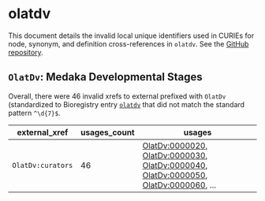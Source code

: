 # olatdv

This document details the invalid local unique identifiers used in CURIEs
for node, synonym, and definition cross-references in `olatdv`. See the [GitHub repository](https://github.com/obophenotype/developmental-stage-ontologies).


## `OlatDv`: Medaka Developmental Stages

Overall, there were 46 invalid
xrefs to external prefixed with `OlatDv` (standardized to Bioregistry
entry [`olatdv`]((https://bioregistry.io/olatdv)) that
did not match the standard pattern `^\d{7}$`.

| external_xref     |   usages_count | usages                                                                                                                                                                                                                                                                                           |
|-------------------|----------------|--------------------------------------------------------------------------------------------------------------------------------------------------------------------------------------------------------------------------------------------------------------------------------------------------|
| `OlatDv:curators` |             46 | [OlatDv:0000020](https://bioregistry.io/OlatDv:0000020), [OlatDv:0000030](https://bioregistry.io/OlatDv:0000030), [OlatDv:0000040](https://bioregistry.io/OlatDv:0000040), [OlatDv:0000050](https://bioregistry.io/OlatDv:0000050), [OlatDv:0000060](https://bioregistry.io/OlatDv:0000060), ... |

